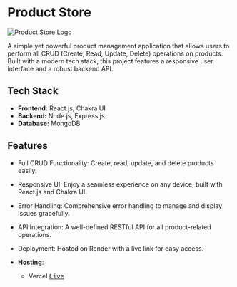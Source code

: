# Product Store

![Product Store Logo](https://github.com/user-attachments/assets/49ca2013-84df-4667-96c6-b6fb3032bcda) <!-- Replace with your logo path -->

A simple yet powerful product management application that allows users to perform all CRUD (Create, Read, Update, Delete) operations on products. Built with a modern tech stack, this project features a responsive user interface and a robust backend API.

## Tech Stack

- **Frontend:** React.js, Chakra UI
- **Backend:** Node.js, Express.js
- **Database:** MongoDB

## Features

- Full CRUD Functionality: Create, read, update, and delete products easily.
- Responsive UI: Enjoy a seamless experience on any device, built with React.js and Chakra UI.
- Error Handling: Comprehensive error handling to manage and display issues gracefully.
- API Integration: A well-defined RESTful API for all product-related operations.
- Deployment: Hosted on Render with a live link for easy access.

- **Hosting**:
  - Vercel <kbd>[Live](https://product-store-oyj6.onrender.com/)
